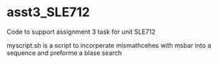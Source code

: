 # asst3_SLE712
Code to support assignment 3 task for unit SLE712

myscript.sh is a script to incorperate mismathcehes with msbar into a sequence and preforme a blase search


